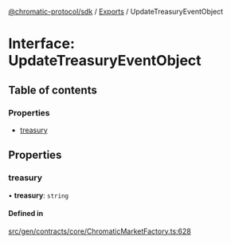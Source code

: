 [@chromatic-protocol/sdk](../README.md) / [Exports](../modules.md) / UpdateTreasuryEventObject

# Interface: UpdateTreasuryEventObject

## Table of contents

### Properties

- [treasury](UpdateTreasuryEventObject.md#treasury)

## Properties

### treasury

• **treasury**: `string`

#### Defined in

[src/gen/contracts/core/ChromaticMarketFactory.ts:628](https://github.com/chromatic-protocol/sdk/blob/11a9f76/src/gen/contracts/core/ChromaticMarketFactory.ts#L628)
